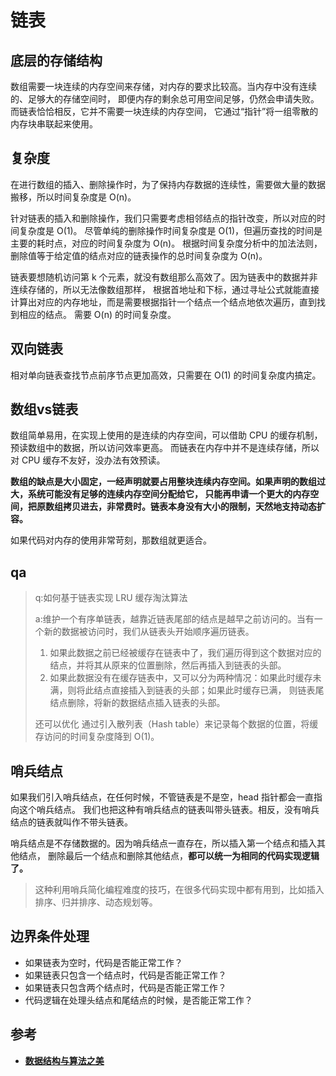 # 链表
## 底层的存储结构
数组需要一块连续的内存空间来存储，对内存的要求比较高。当内存中没有连续的、足够大的存储空间时，
即便内存的剩余总可用空间足够，仍然会申请失败。而链表恰恰相反，它并不需要一块连续的内存空间，
它通过“指针”将一组零散的内存块串联起来使用。

## 复杂度
在进行数组的插入、删除操作时，为了保持内存数据的连续性，需要做大量的数据搬移，所以时间复杂度是 O(n)。

针对链表的插入和删除操作，我们只需要考虑相邻结点的指针改变，所以对应的时间复杂度是 O(1)。
尽管单纯的删除操作时间复杂度是 O(1)，但遍历查找的时间是主要的耗时点，对应的时间复杂度为 O(n)。
根据时间复杂度分析中的加法法则，删除值等于给定值的结点对应的链表操作的总时间复杂度为 O(n)。

链表要想随机访问第 k 个元素，就没有数组那么高效了。因为链表中的数据并非连续存储的，所以无法像数组那样，
根据首地址和下标，通过寻址公式就能直接计算出对应的内存地址，而是需要根据指针一个结点一个结点地依次遍历，直到找到相应的结点。
需要 O(n) 的时间复杂度。

## 双向链表
相对单向链表查找节点前序节点更加高效，只需要在 O(1) 的时间复杂度内搞定。

## 数组vs链表
数组简单易用，在实现上使用的是连续的内存空间，可以借助 CPU 的缓存机制，预读数组中的数据，所以访问效率更高。
而链表在内存中并不是连续存储，所以对 CPU 缓存不友好，没办法有效预读。

**数组的缺点是大小固定，一经声明就要占用整块连续内存空间。如果声明的数组过大，系统可能没有足够的连续内存空间分配给它，
只能再申请一个更大的内存空间，把原数组拷贝进去，非常费时。链表本身没有大小的限制，天然地支持动态扩容。**

如果代码对内存的使用非常苛刻，那数组就更适合。

## qa
> q:如何基于链表实现 LRU 缓存淘汰算法
> 
> a:维护一个有序单链表，越靠近链表尾部的结点是越早之前访问的。当有一个新的数据被访问时，我们从链表头开始顺序遍历链表。
> 1. 如果此数据之前已经被缓存在链表中了，我们遍历得到这个数据对应的结点，并将其从原来的位置删除，然后再插入到链表的头部。
> 2. 如果此数据没有在缓存链表中，又可以分为两种情况：如果此时缓存未满，则将此结点直接插入到链表的头部；如果此时缓存已满， 
> 则链表尾结点删除，将新的数据结点插入链表的头部。
> 
> 还可以优化 通过引入散列表（Hash table）来记录每个数据的位置，将缓存访问的时间复杂度降到 O(1)。

## 哨兵结点
如果我们引入哨兵结点，在任何时候，不管链表是不是空，head 指针都会一直指向这个哨兵结点。
我们也把这种有哨兵结点的链表叫带头链表。相反，没有哨兵结点的链表就叫作不带头链表。

哨兵结点是不存储数据的。因为哨兵结点一直存在，所以插入第一个结点和插入其他结点，
删除最后一个结点和删除其他结点，**都可以统一为相同的代码实现逻辑了。**
>这种利用哨兵简化编程难度的技巧，在很多代码实现中都有用到，比如插入排序、归并排序、动态规划等。

## 边界条件处理
* 如果链表为空时，代码是否能正常工作？
* 如果链表只包含一个结点时，代码是否能正常工作？
* 如果链表只包含两个结点时，代码是否能正常工作？
* 代码逻辑在处理头结点和尾结点的时候，是否能正常工作？

## 参考
* [**数据结构与算法之美**](http://gk.link/a/10p9l)